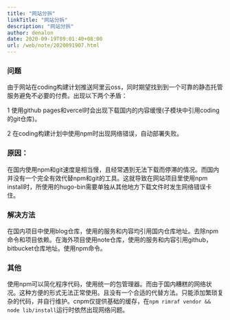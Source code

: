 ```yaml
---
title: "网站分拆"
linkTitle: "网站分拆"
description: "网站分拆"
author: denalon
date: 2020-09-19T09:01:40+08:00
url: /web/note/2020091907.html
---
```


### 问题

由于网站在coding构建计划推送阿里云oss，同时期望找到到一个可靠的静态托管服务避免不必要的付费。出现以下两个矛盾：

1 使用github pages和vercel时会出现下载国内的内容缓慢(子模块中引用coding的git仓库)。

2 在coding构建计划中使用npm时出现网络错误，自动部署失败。

### 原因：

在国内使用npm和git速度是相当慢，且经常遇到无法下载而停滞的情况。而国内并没有一个完全有效代替npm和git的工具。这就导致在网站项目里使用npm install时，所使用的hugo-bin需要单独从其他地方下载文件时发生网络错误卡住。


### 解决方法

在国内项目中使用blog仓库，使用的服务和内容均引用国内仓库地址。去除npm命令和项目依赖。在海外项目使用note仓库，使用的服务和内容引用github，bitbucket仓库地址。使用npm命令。


### 其他
使用npm可以简化程序代码，使用统一的包管理器。而由于国内糟糕的网络状况。这种方便的形式无法正常使用。且没有一个合适的代替方法。只能添加繁琐复杂的代码，并自行维护。cnpm仅提供基础的缓存，在`npm rimraf vendor && node lib/install`运行时依然出现网络问题。